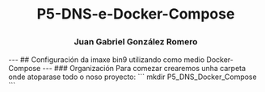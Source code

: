 <h1>
<p align=center>
P5-DNS-e-Docker-Compose 
</p>
</h1>
<h3>
<p align=center>
Juan Gabriel González Romero
</p>
</h3>
---
## Configuración da imaxe bin9 utilizando como medio Docker-Compose
---
### Organización
Para comezar crearemos unha carpeta onde atoparase todo o noso proyecto:
```
mkdir P5_DNS_Docker_Compose
```
